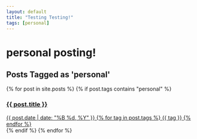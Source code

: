 ```yaml
---
layout: default
title: "Testing Testing!"
tags: [personal]
---
```


# personal posting!

<section class="personal-posts">
    <h2>Posts Tagged as 'personal'</h2>
    <div class="post-cloud">
        {% for post in site.posts %}
            {% if post.tags contains "personal" %}
            <a href="{{ post.url }}" class="post-preview-link">
                <article>
                    <h3 class="post-title">{{ post.title }}</h3>
                    <div class="post-meta">
                        <span class="post-date">{{ post.date | date: "%B %d, %Y" }}</span>
                        {% for tag in post.tags %}
                            <span class="post-tag">{{ tag }}</span>
                        {% endfor %}
                    </div>
                </article>
            </a>
            {% endif %}
        {% endfor %}
    </div>
</section>